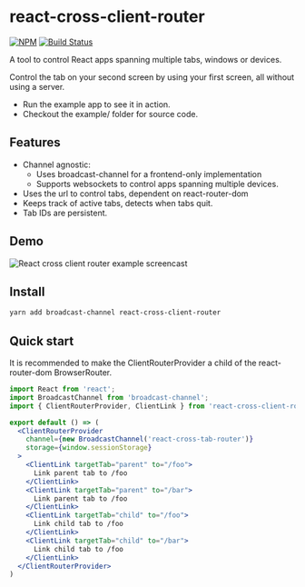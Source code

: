 # react-cross-client-router

[![NPM](https://img.shields.io/npm/v/react-cross-client-router.svg)](https://www.npmjs.com/package/react-cross-client-router)
[![Build Status](https://travis-ci.com/philips-software/react-cross-client-router.svg?branch=master)](https://travis-ci.com/philips-software/react-cross-client-router)

A tool to control React apps spanning multiple tabs, windows or devices.

Control the tab on your second screen by using your first screen, all without using a server.

- Run the example app to see it in action.
- Checkout the example/ folder for source code.

## Features

- Channel agnostic:
  - Uses broadcast-channel for a frontend-only implementation
  - Supports websockets to control apps spanning multiple devices.
- Uses the url to control tabs, dependent on react-router-dom
- Keeps track of active tabs, detects when tabs quit.
- Tab IDs are persistent.

## Demo

![React cross client router example screencast](https://raw.githubusercontent.com/philips-software/react-cross-client-router/master/demo/screencast.gif)

## Install

```bash
yarn add broadcast-channel react-cross-client-router
```

## Quick start

It is recommended to make the ClientRouterProvider a child of the react-router-dom BrowserRouter.

```jsx
import React from 'react';
import BroadcastChannel from 'broadcast-channel';
import { ClientRouterProvider, ClientLink } from 'react-cross-client-router'

export default () => (
  <ClientRouterProvider
    channel={new BroadcastChannel('react-cross-tab-router')}
    storage={window.sessionStorage}
  >
    <ClientLink targetTab="parent" to="/foo">
      Link parent tab to /foo
    </ClientLink>
    <ClientLink targetTab="parent" to="/bar">
      Link parent tab to /foo
    </ClientLink>
    <ClientLink targetTab="child" to="/foo">
      Link child tab to /foo
    </ClientLink>
    <ClientLink targetTab="child" to="/bar">
      Link child tab to /foo
    </ClientLink>
  </ClientRouterProvider>
)
```

